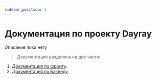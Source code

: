 ```yaml
---
sidebar_position: 1
---
```

# Документация по проекту Dayray

Описание пока нету 

>Документация разделена на две части:
1. [Документация по Фронту](./Plugin/).
2. [Документация по Бэкенду](./Integration/).